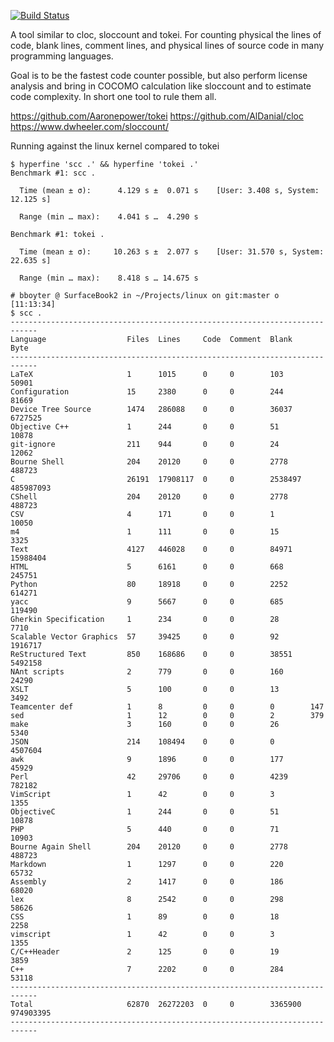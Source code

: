 [![Build Status](https://travis-ci.org/boyter/scc.svg?branch=master)](https://travis-ci.org/boyter/scc)


A tool similar to cloc, sloccount and tokei. For counting physical the lines of code, blank lines, comment lines, and physical lines of source code in many programming languages.

Goal is to be the fastest code counter possible, but also perform license analysis and bring in COCOMO calculation like sloccount and to estimate code complexity. In short one tool to rule them all.

https://github.com/Aaronepower/tokei
https://github.com/AlDanial/cloc
https://www.dwheeler.com/sloccount/

Running against the linux kernel compared to tokei

```
$ hyperfine 'scc .' && hyperfine 'tokei .'
Benchmark #1: scc .

  Time (mean ± σ):      4.129 s ±  0.071 s    [User: 3.408 s, System: 12.125 s]

  Range (min … max):    4.041 s …  4.290 s

Benchmark #1: tokei .

  Time (mean ± σ):     10.263 s ±  2.077 s    [User: 31.570 s, System: 22.635 s]

  Range (min … max):    8.418 s … 14.675 s

```

```
# bboyter @ SurfaceBook2 in ~/Projects/linux on git:master o [11:13:34]
$ scc .
----------------------------------------------------------------------------
Language                  Files  Lines     Code  Comment  Blank    Byte
----------------------------------------------------------------------------
LaTeX                     1      1015      0     0        103      50901
Configuration             15     2380      0     0        244      81669
Device Tree Source        1474   286088    0     0        36037    6727525
Objective C++             1      244       0     0        51       10878
git-ignore                211    944       0     0        24       12062
Bourne Shell              204    20120     0     0        2778     488723
C                         26191  17908117  0     0        2538497  485987093
CShell                    204    20120     0     0        2778     488723
CSV                       4      171       0     0        1        10050
m4                        1      111       0     0        15       3325
Text                      4127   446028    0     0        84971    15988404
HTML                      5      6161      0     0        668      245751
Python                    80     18918     0     0        2252     614271
yacc                      9      5667      0     0        685      119490
Gherkin Specification     1      234       0     0        28       7710
Scalable Vector Graphics  57     39425     0     0        92       1916717
ReStructured Text         850    168686    0     0        38551    5492158
NAnt scripts              2      779       0     0        160      24290
XSLT                      5      100       0     0        13       3492
Teamcenter def            1      8         0     0        0        147
sed                       1      12        0     0        2        379
make                      3      160       0     0        26       5340
JSON                      214    108494    0     0        0        4507604
awk                       9      1896      0     0        177      45929
Perl                      42     29706     0     0        4239     782182
VimScript                 1      42        0     0        3        1355
ObjectiveC                1      244       0     0        51       10878
PHP                       5      440       0     0        71       10903
Bourne Again Shell        204    20120     0     0        2778     488723
Markdown                  1      1297      0     0        220      65732
Assembly                  2      1417      0     0        186      68020
lex                       8      2542      0     0        298      58626
CSS                       1      89        0     0        18       2258
vimscript                 1      42        0     0        3        1355
C/C++Header               2      125       0     0        19       3859
C++                       7      2202      0     0        284      53118
----------------------------------------------------------------------------
Total                     62870  26272203  0     0        3365900  974903395
----------------------------------------------------------------------------
```